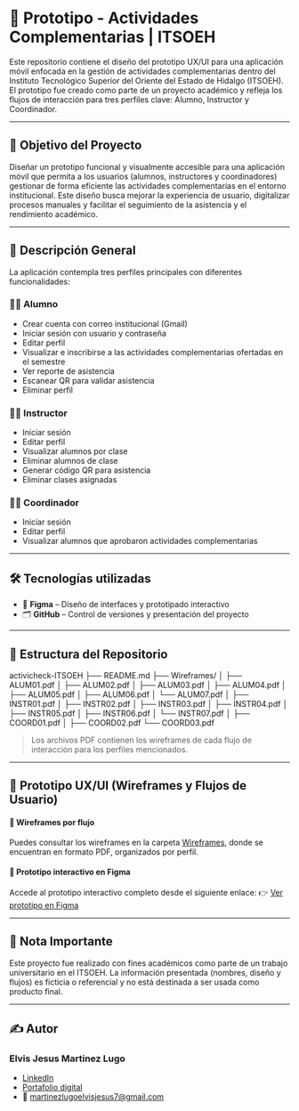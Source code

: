 # 📱 Prototipo - Actividades Complementarias | ITSOEH

Este repositorio contiene el diseño del prototipo UX/UI para una aplicación móvil enfocada en la gestión de actividades complementarias dentro del Instituto Tecnológico Superior del Oriente del Estado de Hidalgo (ITSOEH). El prototipo fue creado como parte de un proyecto académico y refleja los flujos de interacción para tres perfiles clave: Alumno, Instructor y Coordinador.

---

## 🎯 Objetivo del Proyecto

Diseñar un prototipo funcional y visualmente accesible para una aplicación móvil que permita a los usuarios (alumnos, instructores y coordinadores) gestionar de forma eficiente las actividades complementarias en el entorno institucional. Este diseño busca mejorar la experiencia de usuario, digitalizar procesos manuales y facilitar el seguimiento de la asistencia y el rendimiento académico.

---

## 🧩 Descripción General

La aplicación contempla tres perfiles principales con diferentes funcionalidades:

### 👨‍🎓 Alumno
- Crear cuenta con correo institucional (Gmail)
- Iniciar sesión con usuario y contraseña
- Editar perfil
- Visualizar e inscribirse a las actividades complementarias ofertadas en el semestre
- Ver reporte de asistencia
- Escanear QR para validar asistencia
- Eliminar perfil

### 👨‍🏫 Instructor
- Iniciar sesión
- Editar perfil
- Visualizar alumnos por clase
- Eliminar alumnos de clase
- Generar código QR para asistencia
- Eliminar clases asignadas

### 🧑‍💼 Coordinador
- Iniciar sesión
- Editar perfil
- Visualizar alumnos que aprobaron actividades complementarias

---

## 🛠 Tecnologías utilizadas

- 🎨 **Figma** – Diseño de interfaces y prototipado interactivo
- 🗂 **GitHub** – Control de versiones y presentación del proyecto

---

## 📁 Estructura del Repositorio
activicheck-ITSOEH
├── README.md
├── Wireframes/
│ ├── ALUM01.pdf
│ ├── ALUM02.pdf
│ ├── ALUM03.pdf
│ ├── ALUM04.pdf
│ ├── ALUM05.pdf
│ ├── ALUM06.pdf
│ └── ALUM07.pdf
│ ├── INSTR01.pdf
│ ├── INSTR02.pdf
│ ├── INSTR03.pdf
│ ├── INSTR04.pdf
│ ├── INSTR05.pdf
│ ├── INSTR06.pdf
│ └── INSTR07.pdf
│ ├── COORD01.pdf
│ ├── COORD02.pdf
  └── COORD03.pdf

> Los archivos PDF contienen los wireframes de cada flujo de interacción para los perfiles mencionados.

---

## 🎨 Prototipo UX/UI (Wireframes y Flujos de Usuario)

#### 📂 Wireframes por flujo
Puedes consultar los wireframes en la carpeta [Wireframes](./Wireframes), donde se encuentran en formato PDF, organizados por perfil.

#### 🔗 Prototipo interactivo en Figma
Accede al prototipo interactivo completo desde el siguiente enlace:
👉  [Ver prototipo en Figma](https://www.figma.com/proto/9BOv5Vgdb0bdylQ2vJUcPO/Flujos-Usuario---ActivyCheck?node-id=1-113&starting-point-node-id=40%3A1384&t=Bjp471CgbwITx6xE-1)

---

## 📌 Nota Importante

Este proyecto fue realizado con fines académicos como parte de un trabajo universitario en el ITSOEH. La información presentada (nombres, diseño y flujos) es ficticia o referencial y no está destinada a ser usada como producto final.

---

## ✍️ Autor

### Elvis Jesus Martinez Lugo  
- [LinkedIn](https://www.linkedin.com/in/elvis-jesus-martinez-lugo)
- [Portafolio digital](https://tusitio.com)
- 📧 martinezlugoelvisjesus7@gmail.com

